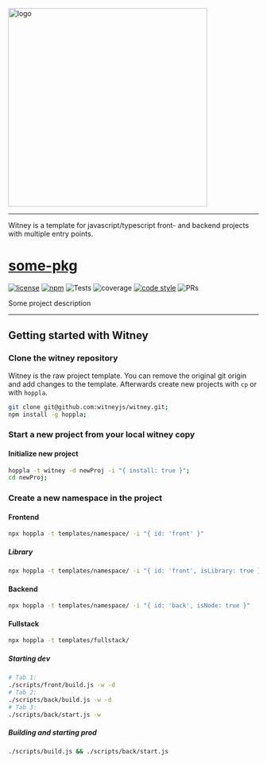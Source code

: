 <img width="400px" style="max-width: 100%;" src="https://raw.github.com/witneyjs/witney/master/static/readme/logo.png" alt="logo"/>

-------

Witney is a template for javascript/typescript front- and backend projects with multiple entry points.


# [some-pkg](https://github.com/witneyjs/witney)


<a href="https://opensource.org/licenses/MIT"><img src="https://raw.github.com/witneyjs/witney/master/static/readme/gen-badges/badge.0.svg?sanitize=true" alt="license"></a> <a href="https://www.npmjs.com/package/some-pkg"><img src="https://raw.github.com/witneyjs/witney/master/static/readme/gen-badges/badge.1.svg?sanitize=true" alt="npm"></a> <img src="https://raw.github.com/witneyjs/witney/master/static/readme/gen-badges/badge.2.svg?sanitize=true" alt="Tests"> <img src="https://raw.github.com/witneyjs/witney/master/static/readme/gen-badges/badge.3.svg?sanitize=true" alt="coverage"> <a href="https://prettier.io/"><img src="https://raw.github.com/witneyjs/witney/master/static/readme/gen-badges/badge.4.svg?sanitize=true" alt="code style"></a> <img src="https://raw.github.com/witneyjs/witney/master/static/readme/gen-badges/badge.5.svg?sanitize=true" alt="PRs"> 

Some project description

-------

## Getting started with Witney

### Clone the witney repository

Witney is the raw project template. You can remove the original git origin and add changes to the template. Afterwards create new projects with `cp` or with `hoppla`.

```bash
git clone git@github.com:witneyjs/witney.git;
npm install -g hoppla;
```

### Start a new project from your local witney copy

#### Initialize new project
```bash
hoppla -t witney -d newProj -i "{ install: true }";
cd newProj;
```

### Create a new namespace in the project
#### Frontend
```bash
npx hoppla -t templates/namespace/ -i "{ id: 'front' }"
```

##### Library
```bash
npx hoppla -t templates/namespace/ -i "{ id: 'front', isLibrary: true }"
```

#### Backend
```bash
npx hoppla -t templates/namespace/ -i "{ id: 'back', isNode: true }"
```

#### Fullstack
```bash
npx hoppla -t templates/fullstack/
```

##### Starting dev

```bash
# Tab 1:
./scripts/front/build.js -w -d
# Tab 2:
./scripts/back/build.js -w -d
# Tab 3:
./scripts/back/start.js -w
```

##### Building and starting prod
```bash
./scripts/build.js && ./scripts/back/start.js
```